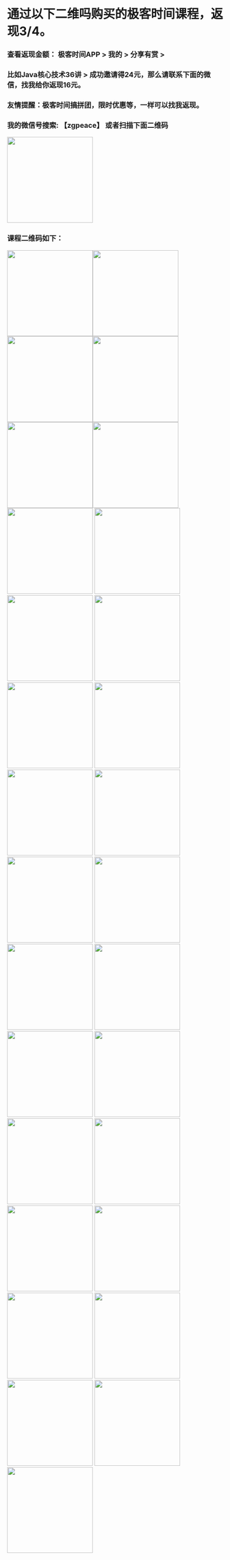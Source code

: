 # 通过以下二维吗购买的极客时间课程，返现3/4。

### 查看返现金额： 极客时间APP > 我的 > 分享有赏 > 
### 比如Java核心技术36讲 > 成功邀请得24元，那么请联系下面的微信，找我给你返现16元。
### 友情提醒：极客时间搞拼团，限时优惠等，一样可以找我返现。
### 我的微信号搜索:  【zgpeace】   或者扫描下面二维码

<img src="./images/Wechat.png" width="200" />

### 课程二维码如下：
<img src="./images/DesignMode.png" width="200" /><img src="./images/AlgorithmBeauty.png" width="200" /><img src="./images/Algorithm.png" width="200" /><img src="./images/Java.png" width="200" /><img src="./images/AI.png" width="200" /><img src="./images/BigdataDeal.png" width="200" />
<img src="./images/Blockchain.png" width="200" />
<img src="./images/Computer.png" width="200" />
<img src="./images/DataAnalyse.png" width="200" />
<img src="./images/Git.png" width="200" />
<img src="./images/Go.png" width="200" />
<img src="./images/iOSSenior.png" width="200" />
<img src="./images/JavaCore.png" width="200" />
<img src="./images/JavaMicroService.png" width="200" />
<img src="./images/JavaSpring.png" width="200" />
<img src="./images/JavaThread.png" width="200" />
<img src="./images/JavaVM.png" width="200" />
<img src="./images/Kubernetes.png" width="200" />
<img src="./images/Linux.png" width="200" />
<img src="./images/Math.png" width="200" />
<img src="./images/Mysql.png" width="200" />
<img src="./images/Nginx.png" width="200" />
<img src="./images/Product.png" width="200" />
<img src="./images/PythonCore.png" width="200" />
<img src="./images/Structure.png" width="200" />
<img src="./images/StructureFromBegining.png" width="200" />
<img src="./images/TechicalCase.png" width="200" />
<img src="./images/TechnicalManager.png" width="200" />
<img src="./images/WebProtocol.png" width="200" />
